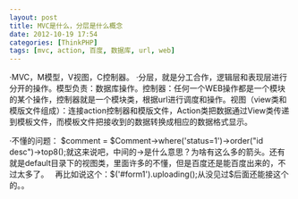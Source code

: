 ```yaml
---
layout: post
title: MVC是什么，分层是什么概念
date: 2012-10-19 17:54
categories: [ThinkPHP]
tags: [mvc, action, 百度, 数据库, url, web]
---
```

·MVC，M模型，V视图，C控制器。
·分层，就是分工合作，逻辑层和表现层进行分开的操作。模型负责：数据库操作。控制器：任何一个WEB操作都是一个模块的某个操作，控制器就是一个模块类，根据url进行调度和操作。视图（view类和模版文件组成）：连接action控制器和模版文件，Action类把数据通过View类传递到模板文件，而模板文件把接收到的数据转换成相应的数据格式显示。




·不懂的问题： $comment = $Comment->where('status=1')->order("id desc")->top8();就这来说吧，中间的->是什么意思？为啥有这么多的箭头。还有就是default目录下的视图类，里面许多的不懂，但是百度还是能百度出来的，不过太多了。   再比如说这个：$('#form1').uploading();从没见过$后面还能接这个的。。
